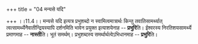 +++
title = "04 मन्यसे यदि"

+++
।।11.4।। मन्यसे यदि इत्यत्र प्रभुशब्दो न स्वामित्वमात्रार्थः किन्तु
तवातिसामर्थ्यात् त्वत्सामर्थ्येनैवातीन्द्रियस्यापि दर्शनमिति भावेन
प्रयुक्त इत्याशयेनाह -- **प्रभुरि**ति। ईश्वरस्य निरतिशयसामर्थ्ये
प्रमाणमाह -- **नास्ती**ति। भूतं समर्थम्। प्रभुशब्दस्य
समर्थार्थत्वेऽभिधानमाह -- **प्रभुरि**ति।
